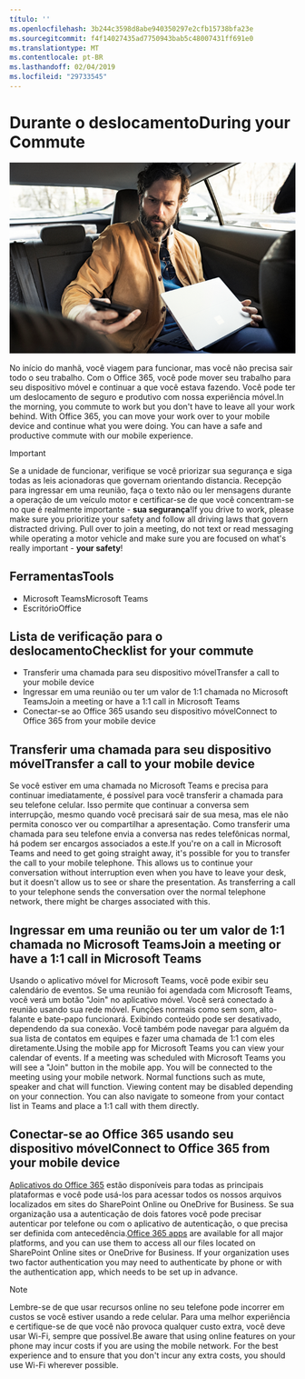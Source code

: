 ```yaml
---
título: ''
ms.openlocfilehash: 3b244c3598d8abe940350297e2cfb15738bfa23e
ms.sourcegitcommit: f4f14027435ad7750943bab5c48007431ff691e0
ms.translationtype: MT
ms.contentlocale: pt-BR
ms.lasthandoff: 02/04/2019
ms.locfileid: "29733545"
---
```

# <a name="during-your-commute"></a><span data-ttu-id="7f570-102">Durante o deslocamento</span><span class="sxs-lookup"><span data-stu-id="7f570-102">During your Commute</span></span>

![Viagem visual](media/ditl_commute.png)

<span data-ttu-id="7f570-p101">No início do manhã, você viagem para funcionar, mas você não precisa sair todo o seu trabalho. Com o Office 365, você pode mover seu trabalho para seu dispositivo móvel e continuar a que você estava fazendo.  Você pode ter um deslocamento de seguro e produtivo com nossa experiência móvel.</span><span class="sxs-lookup"><span data-stu-id="7f570-p101">In the morning, you commute to work but you don't have to leave all your work behind. With Office 365, you can move your work over to your mobile device and continue what you were doing.  You can have a safe and productive commute with our mobile experience.</span></span>  

> [!IMPORTANT]
> <span data-ttu-id="7f570-p102">Se a unidade de funcionar, verifique se você priorizar sua segurança e siga todas as leis acionadoras que governam orientando distancia. Recepção para ingressar em uma reunião, faça o texto não ou ler mensagens durante a operação de um veículo motor e certificar-se de que você concentram-se no que é realmente importante - **sua segurança**!</span><span class="sxs-lookup"><span data-stu-id="7f570-p102">If you drive to work, please make sure you prioritize your safety and follow all driving laws that govern distracted driving. Pull over to join a meeting, do not text or read messaging while operating a motor vehicle and make sure you are focused on what's really important - **your safety**!</span></span>


## <a name="tools"></a><span data-ttu-id="7f570-109">Ferramentas</span><span class="sxs-lookup"><span data-stu-id="7f570-109">Tools</span></span>
- <span data-ttu-id="7f570-110">Microsoft Teams</span><span class="sxs-lookup"><span data-stu-id="7f570-110">Microsoft Teams</span></span>
- <span data-ttu-id="7f570-111">Escritório</span><span class="sxs-lookup"><span data-stu-id="7f570-111">Office</span></span> 

## <a name="checklist-for-your-commute"></a><span data-ttu-id="7f570-112">Lista de verificação para o deslocamento</span><span class="sxs-lookup"><span data-stu-id="7f570-112">Checklist for your commute</span></span>
- <span data-ttu-id="7f570-113">Transferir uma chamada para seu dispositivo móvel</span><span class="sxs-lookup"><span data-stu-id="7f570-113">Transfer a call to your mobile device</span></span>
- <span data-ttu-id="7f570-114">Ingressar em uma reunião ou ter um valor de 1:1 chamada no Microsoft Teams</span><span class="sxs-lookup"><span data-stu-id="7f570-114">Join a meeting or have a 1:1 call in Microsoft Teams</span></span>
- <span data-ttu-id="7f570-115">Conectar-se ao Office 365 usando seu dispositivo móvel</span><span class="sxs-lookup"><span data-stu-id="7f570-115">Connect to Office 365 from your mobile device</span></span>
 
## <a name="transfer-a-call-to-your-mobile-device"></a><span data-ttu-id="7f570-116">Transferir uma chamada para seu dispositivo móvel</span><span class="sxs-lookup"><span data-stu-id="7f570-116">Transfer a call to your mobile device</span></span>
<span data-ttu-id="7f570-p103">Se você estiver em uma chamada no Microsoft Teams e precisa para continuar imediatamente, é possível para você transferir a chamada para seu telefone celular. Isso permite que continuar a conversa sem interrupção, mesmo quando você precisará sair de sua mesa, mas ele não permita conosco ver ou compartilhar a apresentação. Como transferir uma chamada para seu telefone envia a conversa nas redes telefônicas normal, há podem ser encargos associados a este.</span><span class="sxs-lookup"><span data-stu-id="7f570-p103">If you're on a call in Microsoft Teams and need to get going straight away, it's possible for you to transfer the call to your mobile telephone. This allows us to continue your conversation without interruption even when you have to leave your desk, but it doesn't allow us to see or share the presentation. As transferring a call to your telephone sends the conversation over the normal telephone network, there might be charges associated with this.</span></span>

## <a name="join-a-meeting-or-have-a-11-call-in-microsoft-teams"></a><span data-ttu-id="7f570-120">Ingressar em uma reunião ou ter um valor de 1:1 chamada no Microsoft Teams</span><span class="sxs-lookup"><span data-stu-id="7f570-120">Join a meeting or have a 1:1 call in Microsoft Teams</span></span>
<span data-ttu-id="7f570-p104">Usando o aplicativo móvel for Microsoft Teams, você pode exibir seu calendário de eventos.  Se uma reunião foi agendada com Microsoft Teams, você verá um botão "Join" no aplicativo móvel. Você será conectado à reunião usando sua rede móvel.  Funções normais como sem som, alto-falante e bate-papo funcionará.  Exibindo conteúdo pode ser desativado, dependendo da sua conexão. Você também pode navegar para alguém da sua lista de contatos em equipes e fazer uma chamada de 1:1 com eles diretamente.</span><span class="sxs-lookup"><span data-stu-id="7f570-p104">Using the mobile app for Microsoft Teams you can view your calendar of events.  If a meeting was scheduled with Microsoft Teams you will see a "Join" button in the mobile app. You will be connected to the meeting using your mobile network.  Normal functions such as mute, speaker and chat will function.  Viewing content may be disabled depending on your connection. You can also navigate to someone from your contact list in Teams and place a 1:1 call with them directly.</span></span> 

## <a name="connect-to-office-365-from-your-mobile-device"></a><span data-ttu-id="7f570-127">Conectar-se ao Office 365 usando seu dispositivo móvel</span><span class="sxs-lookup"><span data-stu-id="7f570-127">Connect to Office 365 from your mobile device</span></span>
<span data-ttu-id="7f570-p105">[Aplicativos do Office 365](https://support.office.com/en-us/article/set-up-office-apps-and-email-on-a-mobile-device-7dabb6cb-0046-40b6-81fe-767e0b1f014f?ui=en-US&rs=en-US&ad=US) estão disponíveis para todas as principais plataformas e você pode usá-los para acessar todos os nossos arquivos localizados em sites do SharePoint Online ou OneDrive for Business. Se sua organização usa a autenticação de dois fatores você pode precisar autenticar por telefone ou com o aplicativo de autenticação, o que precisa ser definida com antecedência.</span><span class="sxs-lookup"><span data-stu-id="7f570-p105">[Office 365 apps](https://support.office.com/en-us/article/set-up-office-apps-and-email-on-a-mobile-device-7dabb6cb-0046-40b6-81fe-767e0b1f014f?ui=en-US&rs=en-US&ad=US) are available for all major platforms, and you can use them to access all our files located on SharePoint Online sites or OneDrive for Business. If your organization uses two factor authentication you may need to authenticate by phone or with the authentication app, which needs to be set up in advance.</span></span>  

> [!NOTE]
> <span data-ttu-id="7f570-p106">Lembre-se de que usar recursos online no seu telefone pode incorrer em custos se você estiver usando a rede celular. Para uma melhor experiência e certifique-se de que você não provoca qualquer custo extra, você deve usar Wi-Fi, sempre que possível.</span><span class="sxs-lookup"><span data-stu-id="7f570-p106">Be aware that using online features on your phone may incur costs if you are using the mobile network. For the best experience and to ensure that you don't incur any extra costs, you should use Wi-Fi wherever possible.</span></span>